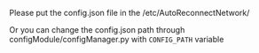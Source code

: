 Please put the config.json file in the /etc/AutoReconnectNetwork/

Or you can change the config.json path through configModule/configManager.py with `CONFIG_PATH` variable
